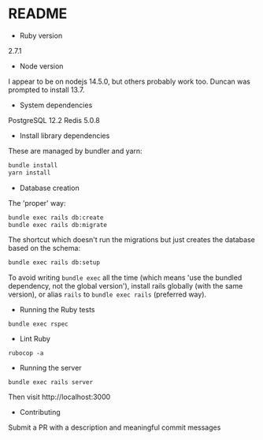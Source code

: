 # README

* Ruby version

2.7.1

* Node version

I appear to be on nodejs 14.5.0, but others probably work too. Duncan was prompted to install 13.7.

* System dependencies

PostgreSQL 12.2
Redis 5.0.8

* Install library dependencies

These are managed by bundler and yarn:

```bash
bundle install
yarn install
```

* Database creation

The 'proper' way:

```bash
bundle exec rails db:create
bundle exec rails db:migrate
```

The shortcut which doesn't run the migrations but just creates the database based on the schema:

```bash
bundle exec rails db:setup
```

To avoid writing `bundle exec` all the time (which means 'use the bundled dependency, not the global version'), install rails globally (with the same version), or alias `rails` to `bundle exec rails` (preferred way).

* Running the Ruby tests

```
bundle exec rspec
```

* Lint Ruby

```
rubocop -a
```

* Running the server

```
bundle exec rails server
```

Then visit http://localhost:3000

* Contributing

Submit a PR with a description and meaningful commit messages
